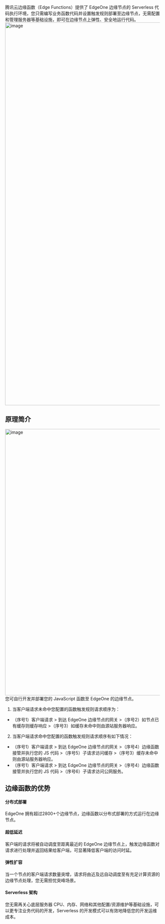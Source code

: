 腾讯云边缘函数（Edge Functions）提供了 EdgeOne 边缘节点的 Serverless 代码执行环境，您只需编写业务函数代码并设置触发规则部署至边缘节点，无需配置和管理服务器等基础设施，即可在边缘节点上弹性、安全地运行代码。  
<img width="1243" alt="image" src="https://user-images.githubusercontent.com/114125357/197469579-d2f3465e-c53e-495d-aba8-5d3c4f5fe4ef.png">   

## 原理简介
<img width="865" alt="image" src="https://user-images.githubusercontent.com/114125357/197474042-56005879-4783-4c2a-b86d-e2ebcd580805.png">  
您可自行开发并部署您的 JavaScript 函数至 EdgeOne 的边缘节点。

1. 当客户端请求未命中您配置的函数触发规则请求顺序为：  
  - （序号1）客户端请求 > 到达 EdgeOne 边缘节点的网关 >（序号2）如节点已有缓存则缓存响应 >（序号3）如缓存未命中则由源站服务器响应。
2. 当客户端请求命中您配置的函数触发规则请求顺序有如下情况：    
  - （序号1）客户端请求 > 到达 EdgeOne 边缘节点的网关 >（序号4）边缘函数接管并执行您的 JS 代码 >（序号5）子请求访问缓存 >（序号3）缓存未命中则由源站服务器响应。  
  - （序号1）客户端请求 > 到达 EdgeOne 边缘节点的网关 >（序号4）边缘函数接管并执行您的 JS 代码 >（序号6）子请求访问公网服务。


## 边缘函数的优势
#### 分布式部署
EdgeOne 拥有超过2800+个边缘节点，边缘函数以分布式部署的方式运行在边缘节点。
#### 超低延迟
客户端的请求将被自动调度至距离最近的 EdgeOne 边缘节点上，触发边缘函数对请求进行处理并返回结果给客户端，可显著降低客户端的访问时延。
#### 弹性扩容
当一个节点的客户端请求数量突增，请求将由近及远自动调度至有充足计算资源的边缘节点处理，您无需担忧突峰场景。
#### Serverless 架构
您无需再关心底层服务器 CPU、内存、网络和其他配置/资源维护等基础设施，可以更专注业务代码的开发，Serverless 的开发模式可以有效地降低您的开发运维成本。

